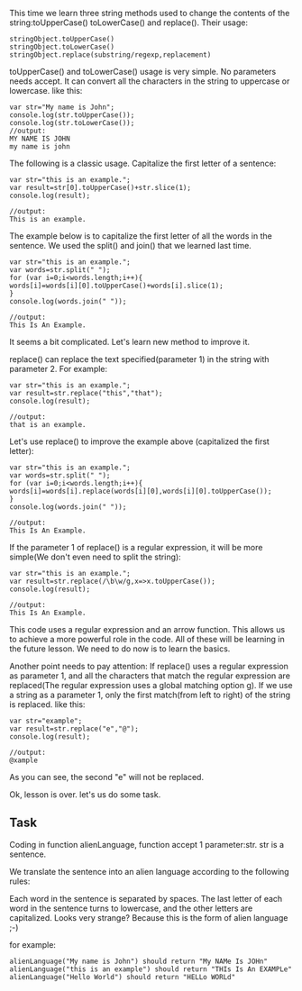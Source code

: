 This time we learn three string methods used to change the contents of the string:toUpperCase() toLowerCase() and replace(). Their usage:

	stringObject.toUpperCase()
	stringObject.toLowerCase()
	stringObject.replace(substring/regexp,replacement)

toUpperCase() and toLowerCase() usage is very simple. No parameters needs accept. It can convert all the characters in the string to uppercase or lowercase. like this:

	var str="My name is John";
	console.log(str.toUpperCase());
	console.log(str.toLowerCase());
	//output:
	MY NAME IS JOHN
	my name is john

The following is a classic usage. Capitalize the first letter of a sentence:

	var str="this is an example.";
	var result=str[0].toUpperCase()+str.slice(1);
	console.log(result);

	//output:
	This is an example.

The example below is to capitalize the first letter of all the words in the sentence. We used the split() and join() that we learned last time.

	var str="this is an example.";
	var words=str.split(" ");
	for (var i=0;i<words.length;i++){
	words[i]=words[i][0].toUpperCase()+words[i].slice(1);
	}
	console.log(words.join(" "));

	//output:
	This Is An Example.

It seems a bit complicated. Let's learn new method to improve it.

replace() can replace the text specified(parameter 1) in the string with parameter 2. For example:

	var str="this is an example.";
	var result=str.replace("this","that");
	console.log(result);

	//output:
	that is an example.

Let's use replace() to improve the example above (capitalized the first letter):

	var str="this is an example.";
	var words=str.split(" ");
	for (var i=0;i<words.length;i++){
	words[i]=words[i].replace(words[i][0],words[i][0].toUpperCase());
	}
	console.log(words.join(" "));

	//output:
	This Is An Example.

If the parameter 1 of replace() is a regular expression, it will be more simple(We don't even need to split the string):

	var str="this is an example.";
	var result=str.replace(/\b\w/g,x=>x.toUpperCase());
	console.log(result);

	//output:
	This Is An Example.

This code uses a regular expression and an arrow function. This allows us to achieve a more powerful role in the code. All of these will be learning in the future lesson. We need to do now is to learn the basics.

Another point needs to pay attention: If replace() uses a regular expression as parameter 1, and all the characters that match the regular expression are replaced(The regular expression uses a global matching option g). If we use a string as a parameter 1, only the first match(from left to right) of the string is replaced. like this:

	var str="example";
	var result=str.replace("e","@");
	console.log(result);

	//output:
	@xample

As you can see, the second "e" will not be replaced.

Ok, lesson is over. let's us do some task.
## Task

Coding in function alienLanguage, function accept 1 parameter:str. str is a sentence.

We translate the sentence into an alien language according to the following rules:

Each word in the sentence is separated by spaces. The last letter of each word in the sentence turns to lowercase, and the other letters are capitalized. Looks very strange? Because this is the form of alien language ;-)

for example:

	alienLanguage("My name is John") should return "My NAMe Is JOHn"
	alienLanguage("this is an example") should return "THIs Is An EXAMPLe"
	alienLanguage("Hello World") should return "HELLo WORLd"
